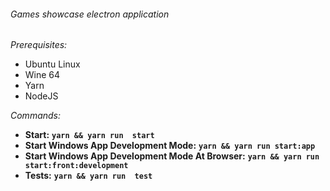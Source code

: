 ###### Games showcase electron application
##
*Prerequisites:*

* Ubuntu Linux
* Wine 64
* Yarn
* NodeJS

*Commands:*

* **Start:** __`yarn && yarn run  start`__
* **Start Windows App Development Mode:** __`yarn && yarn run start:app`__
* **Start Windows App Development Mode At Browser:** __`yarn && yarn run start:front:development`__
* **Tests:** __`yarn && yarn run  test`__
